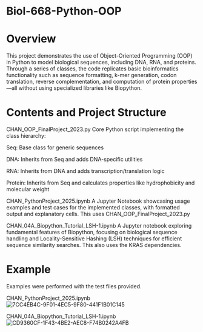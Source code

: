 # Biol-668-Python-OOP

# Overview
This project demonstrates the use of Object-Oriented Programming (OOP) in Python to model biological sequences, including DNA, RNA, and proteins. Through a series of classes, the code replicates basic bioinformatics functionality such as sequence formatting, k-mer generation, codon translation, reverse complementation, and computation of protein properties—all without using specialized libraries like Biopython.

# Contents and Project Structure
CHAN_OOP_FinalProject_2023.py
Core Python script implementing the class hierarchy:

Seq: Base class for generic sequences

DNA: Inherits from Seq and adds DNA-specific utilities

RNA: Inherits from DNA and adds transcription/translation logic

Protein: Inherits from Seq and calculates properties like hydrophobicity and molecular weight

CHAN_PythonProject_2025.ipynb
A Jupyter Notebook showcasing usage examples and test cases for the implemented classes, with formatted output and explanatory cells. This uses CHAN_OOP_FinalProject_2023.py 

CHAN_04A_Biopython_Tutorial_LSH-1.ipynb
A Jupyter notebook exploring fundamental features of Biopython, focusing on biological sequence handling and Locality-Sensitive Hashing (LSH) techniques for efficient sequence similarity searches. This also uses the KRAS dependencies.

# Example
Examples were performed with the test files provided. 


CHAN_PythonProject_2025.ipynb
![7CC4EB4C-9F01-4EC5-9F80-441F1B01C145](https://github.com/user-attachments/assets/fcfcce33-5872-4576-ba70-dfd67014337e)

CHAN_04A_Biopython_Tutorial_LSH-1.ipynb
![CD9360CF-1F43-4BE2-AEC8-F74B0242A4FB](https://github.com/user-attachments/assets/86bcdffd-420a-40bb-8253-ac81ba2c079e)
